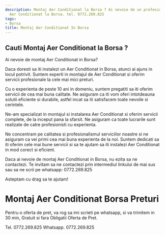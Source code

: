 ```yaml
---
description: Montaj Aer Conditionat la Borsa ? Ai nevoie de un profesionist in Montaj
  Aer Conditionat la Borsa. tel. 0772.269.825
tags:
- Borsa
title: Montaj Aer Conditionat In Borsa
---
```



## Cauti Montaj Aer Conditionat la Borsa ?

Ai nevoie de montaj Aer Conditionat in Borsa? 

Daca doresti sa iti instalezi un Aer Conditionat in Borsa, atunci ai ajuns in locul potrivit. Suntem experti in montajul de Aer Conditionat si oferim servicii profesionale la cele mai mici preturi. 

Cu o experienta de peste 10 ani in domeniu, suntem pregatiti sa iti oferim servicii de cea mai buna calitate. Ne asiguram ca iti vom oferi intotdeauna solutii eficiente si durabile, astfel incat sa iti satisfacem toate nevoile si cerintele. 

Ne-am specializat in montajul si instalarea Aer Conditionat si oferim servicii complete, de la inceput pana la sfarsit. Ne asiguram ca toate lucrarile sunt realizate de catre profesionisti cu experienta. 

Ne concentram pe calitatea si profesionalismul serviciilor noastre si ne asiguram ca vei primi cea mai buna experienta de la noi. Suntem dedicati sa iti oferim cele mai bune servicii si sa te ajutam sa iti instalezi Aer Conditionat in mod corect si eficient. 

Daca ai nevoie de montaj Aer Conditionat in Borsa, nu ezita sa ne contactezi. Te invitam sa ne contactezi prin intermediul linkului de mai sus sau sa ne scrii pe whatsapp: 0772.269.825 

Asteptam cu drag sa te ajutam!

# Montaj Aer Conditionat Borsa Preturi
Pentru o oferta de pret, va rog sa imi scrieti pe whatsapp, si va trimitem in 30 min, Gratuit si fara Obligatii Oferta de Pret.

Tel. 0772.269.825
Whatsapp. 0772.269.825